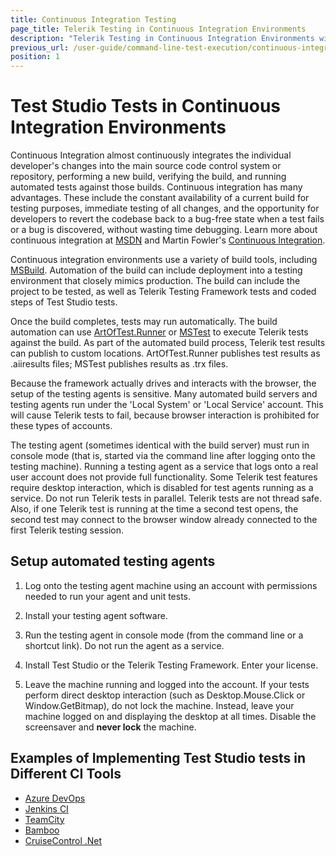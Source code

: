 ```yaml
---
title: Continuous Integration Testing 
page_title: Telerik Testing in Continuous Integration Environments
description: "Telerik Testing in Continuous Integration Environments with Test Studio"
previous_url: /user-guide/command-line-test-execution/continuous-integration/continuous-integration-environments.aspx, /user-guide/command-line-test-execution/continuous-integration/continuous-integration-environments
position: 1
---
```

# Test Studio Tests in Continuous Integration Environments

Continuous Integration almost continuously integrates the individual developer's changes into the main source code control system or repository, performing a new build, verifying the build, and running automated tests against those builds. Continuous integration has many advantages. These include the constant availability of a current build for testing purposes, immediate testing of all changes, and the opportunity for developers to revert the codebase back to a bug-free state when a test fails or a bug is discovered, without wasting time debugging. Learn more about continuous integration at <a href="http://msdn.microsoft.com/en-us/library/ee308011(v=vs.100).aspx" target="_blank">MSDN</a> and Martin Fowler's <a href="http://www.martinfowler.com/articles/continuousIntegration.html" target="_blank">Continuous Integration</a>.

Continuous integration environments use a variety of build tools, including <a href="http://msdn.microsoft.com/en-us/library/0k6kkbsd.aspx" target="_blank">MSBuild</a>. Automation of the build can include deployment into a testing environment that closely mimics production. The build can include the project to be tested, as well as Telerik Testing Framework tests and coded steps of Test Studio tests.

Once the build completes, tests may run automatically. The build automation can use <a href="/features/test-runners/artoftest-runner" target="_blank">ArtOfTest.Runner</a> or <a href="/features/test-runners/mstest" target="_blank">MSTest</a> to execute Telerik tests against the build. As part of the automated build process, Telerik test results can publish to custom locations. ArtOfTest.Runner publishes test results as .aiiresults files; MSTest publishes results as .trx files.

Because the framework actually drives and interacts with the browser, the setup of the testing agents is sensitive. Many automated build servers and testing agents run under the 'Local System' or 'Local Service' account. This will cause Telerik tests to fail, because browser interaction is prohibited for these types of accounts.

The testing agent (sometimes identical with the build server) must run in console mode (that is, started via the command line after logging onto the testing machine). Running a testing agent as a service that logs onto a real user account does not provide full functionality. Some Telerik test features require desktop interaction, which is disabled for test agents running as a service.
Do not run Telerik tests in parallel. Telerik tests are not thread safe. Also, if one Telerik test is running at the time a second test opens, the second test may connect to the browser window already connected to the first Telerik testing session. 

## Setup automated testing agents ##

1. Log onto the testing agent machine using an account with permissions needed to run your agent and unit tests.

2. Install your testing agent software.

3. Run the testing agent in console mode (from the command line or a shortcut link). Do not run the agent as a service.

4. Install Test Studio or the Telerik Testing Framework. Enter your license.

5. Leave the machine running and logged into the account. If your tests perform direct desktop interaction (such as Desktop.Mouse.Click or Window.GetBitmap), do not lock the machine. Instead, leave your machine logged on and displaying the desktop at all times. Disable the screensaver and **never lock** the machine.

## Examples of Implementing Test Studio tests in Different CI Tools

* <a href="/advanced-topics/build-server/azure-devops" target="_blank">Azure DevOps</a>
* <a href="/advanced-topics/build-server/jenkins-ci" target="_blank">Jenkins CI</a>
* <a href="/advanced-topics/build-server/team-city-builds" target="_blank">TeamCity</a>
* <a href="/advanced-topics/build-server/bamboo" target="_blank">Bamboo</a>
* <a href="/advanced-topics/build-server/cruise-control.net-builds" target="_blank">CruiseControl .Net</a>
